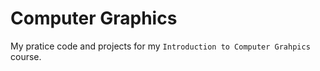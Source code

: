 # Computer Graphics
My pratice code and projects for my ``Introduction to Computer Grahpics`` course.

